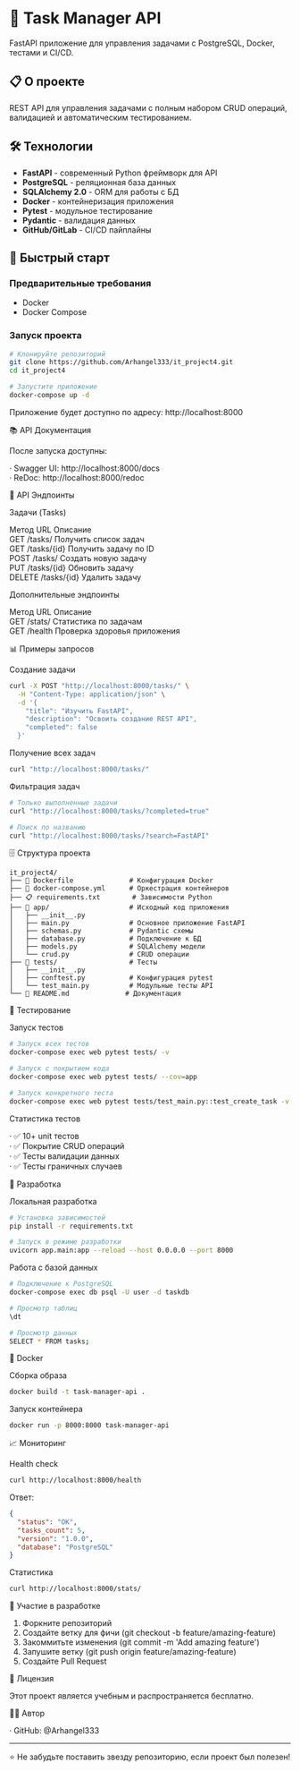 
# 🚀 Task Manager API

FastAPI приложение для управления задачами с PostgreSQL, Docker, тестами и CI/CD.

## 📋 О проекте

REST API для управления задачами с полным набором CRUD операций, валидацией  и автоматическим тестированием.

## 🛠 Технологии

- **FastAPI** - современный Python фреймворк для API
- **PostgreSQL** - реляционная база данных
- **SQLAlchemy 2.0** - ORM для работы с БД
- **Docker** - контейнеризация приложения
- **Pytest** - модульное тестирование
- **Pydantic** - валидация данных
- **GitHub/GitLab** - CI/CD пайплайны

## 🚀 Быстрый старт

### Предварительные требования
- Docker
- Docker Compose

### Запуск проекта

```bash
# Клонируйте репозиторий
git clone https://github.com/Arhangel333/it_project4.git
cd it_project4

# Запустите приложение
docker-compose up -d
```
Приложение будет доступно по адресу: http://localhost:8000

📚 API Документация

После запуска доступны:

· Swagger UI: http://localhost:8000/docs  
· ReDoc: http://localhost:8000/redoc

🎯 API Эндпоинты

Задачи (Tasks)

Метод URL Описание  
GET /tasks/ Получить список задач  
GET /tasks/{id} Получить задачу по ID  
POST /tasks/ Создать новую задачу  
PUT /tasks/{id} Обновить задачу  
DELETE /tasks/{id} Удалить задачу  

Дополнительные эндпоинты

Метод URL Описание  
GET /stats/ Статистика по задачам  
GET /health Проверка здоровья приложения  

📊 Примеры запросов

Создание задачи

```bash
curl -X POST "http://localhost:8000/tasks/" \
  -H "Content-Type: application/json" \
  -d '{
    "title": "Изучить FastAPI",
    "description": "Освоить создание REST API",
    "completed": false
  }'
```

Получение всех задач

```bash
curl "http://localhost:8000/tasks/"
```

Фильтрация задач

```bash
# Только выполненные задачи
curl "http://localhost:8000/tasks/?completed=true"

# Поиск по названию
curl "http://localhost:8000/tasks/?search=FastAPI"
```

🗄 Структура проекта

```
it_project4/
├── 🐳 Dockerfile              # Конфигурация Docker
├── 🐳 docker-compose.yml      # Оркестрация контейнеров
├── 📋 requirements.txt        # Зависимости Python
├── 📁 app/                    # Исходный код приложения
│   ├── __init__.py
│   ├── main.py               # Основное приложение FastAPI
│   ├── schemas.py            # Pydantic схемы
│   ├── database.py           # Подключение к БД
│   ├── models.py             # SQLAlchemy модели
│   └── crud.py               # CRUD операции
├── 📁 tests/                  # Тесты
│   ├── __init__.py
│   ├── conftest.py           # Конфигурация pytest
│   └── test_main.py          # Модульные тесты API
└── 📄 README.md              # Документация
```

🧪 Тестирование

Запуск тестов

```bash
# Запуск всех тестов
docker-compose exec web pytest tests/ -v

# Запуск с покрытием кода
docker-compose exec web pytest tests/ --cov=app

# Запуск конкретного теста
docker-compose exec web pytest tests/test_main.py::test_create_task -v
```

Статистика тестов

· ✅ 10+ unit тестов  
· ✅ Покрытие CRUD операций  
· ✅ Тесты валидации данных  
· ✅ Тесты граничных случаев  

🔧 Разработка

Локальная разработка

```bash
# Установка зависимостей
pip install -r requirements.txt

# Запуск в режиме разработки
uvicorn app.main:app --reload --host 0.0.0.0 --port 8000
```

Работа с базой данных

```bash
# Подключение к PostgreSQL
docker-compose exec db psql -U user -d taskdb

# Просмотр таблиц
\dt

# Просмотр данных
SELECT * FROM tasks;
```

🐳 Docker

Сборка образа

```bash
docker build -t task-manager-api .
```

Запуск контейнера

```bash
docker run -p 8000:8000 task-manager-api
```

📈 Мониторинг

Health check

```bash
curl http://localhost:8000/health
```

Ответ:

```json
{
  "status": "OK",
  "tasks_count": 5,
  "version": "1.0.0",
  "database": "PostgreSQL"
}
```

Статистика

```bash
curl http://localhost:8000/stats/
```

🤝 Участие в разработке

1. Форкните репозиторий
2. Создайте ветку для фичи (git checkout -b feature/amazing-feature)
3. Закоммитьте изменения (git commit -m 'Add amazing feature')
4. Запушите ветку (git push origin feature/amazing-feature)
5. Создайте Pull Request

📄 Лицензия

Этот проект является учебным и распространяется бесплатно.

👨‍💻 Автор

· GitHub: @Arhangel333

---

⭐ Не забудьте поставить звезду репозиторию, если проект был полезен!

```
